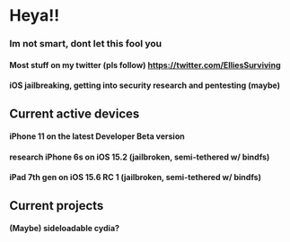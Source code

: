 # Heya!!
### Im not smart, dont let this fool you

#### Most stuff on my twitter (pls follow) https://twitter.com/ElliesSurviving

#### iOS jailbreaking, getting into security research and pentesting (maybe)

## Current active devices
#### iPhone 11 on the latest Developer Beta version
#### research iPhone 6s on iOS 15.2 (jailbroken, semi-tethered w/ bindfs)
#### iPad 7th gen on iOS 15.6 RC 1 (jailbroken, semi-tethered w/ bindfs)

## Current projects
#### (Maybe) sideloadable cydia?

